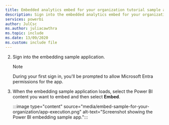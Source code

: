 ```yaml
---
title: Embedded analytics embed for your organization tutorial sample app
description: Sign into the embedded analytics embed for your organization tutorial sample app.
services: powerbi
author: JulCsc
ms.author: juliacawthra
ms.topic: include
ms.date: 13/09/2020
ms.custom: include file
---
```


2. Sign into the embedding sample application.

    >[!NOTE]
    >During your first sign in, you'll be prompted to allow Microsoft Entra permissions for the app.

3. When the embedding sample application loads, select the Power BI content you want to embed and then select **Embed**.

    :::image type="content" source="media/embed-sample-for-your-organization/app-execution.png" alt-text="Screenshot showing the Power BI embedding sample app.":::
